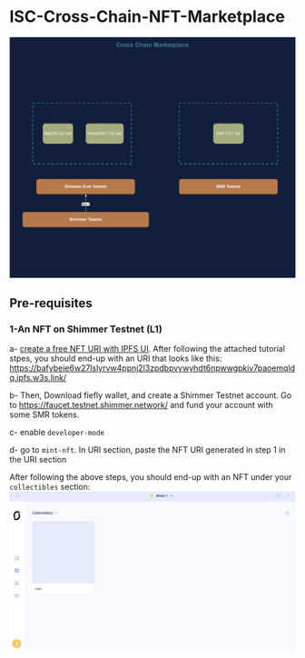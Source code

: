 # ISC-Cross-Chain-NFT-Marketplace
![alt text](imgs/Architecture.drawio.svg)
## Pre-requisites

### 1-An NFT on Shimmer Testnet (L1)
a- [create a free NFT URI with IPFS UI](https://docs.ipfs.tech/quickstart/publish/#upload-and-pin-a-file). After following the attached tutorial stpes, you should end-up with an URI that looks like this: https://bafybeie6w27lslyrvw4ppnj2l3zpdbpvywyhdt6npwwgpkiv7paoemqldq.ipfs.w3s.link/

b- Then, Download fiefly wallet, and create a Shimmer Testnet account. Go to https://faucet.testnet.shimmer.network/ and fund your account with some SMR tokens.

c- enable `developer-mode`

d- go to `mint-nft`. In URI section, paste the NFT URI generated in step 1 in the URI section

After following the above steps, you should end-up with an NFT under your `collectibles` section:
![alt text](imgs/wallet-nft.png)

